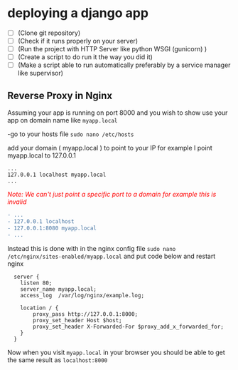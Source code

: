 # deploying a django app

- [ ] (Clone git repository)
- [ ] (Check if it runs properly on your server)
- [ ] (Run the project with HTTP Server like python WSGI (gunicorn) )
- [ ] (Create a script to do run it the way you did it)
- [ ] (Make a script able to run automatically preferably by a service manager like supervisor)

## Reverse Proxy in Nginx
Assuming your app is running on port 8000 and you wish to show use your app on domain name like `myapp.local`

-go to your hosts file 
`sudo nano /etc/hosts`

add your domain ( myapp.local ) to point to your IP for example I point myapp.local to 127.0.0.1
```
...
127.0.0.1 localhost myapp.local
...
```
<font color="red">*Note: We can't just point a specific port to a domain for example this is invalid*</font>
```diff
- ...
- 127.0.0.1 localhost 
- 127.0.0.1:8080 myapp.local
- ...
```

Instead this is done with in the nginx config file `sudo nano /etc/nginx/sites-enabled/myapp.local` and put code below and restart nginx
```
  server {
    listen 80;
    server_name myapp.local;
    access_log  /var/log/nginx/example.log;

    location / {
        proxy_pass http://127.0.0.1:8000;
        proxy_set_header Host $host;
        proxy_set_header X-Forwarded-For $proxy_add_x_forwarded_for;
    }
  }
```

Now when you visit `myapp.local` in your browser you should be able to get the same result as `localhost:8000`